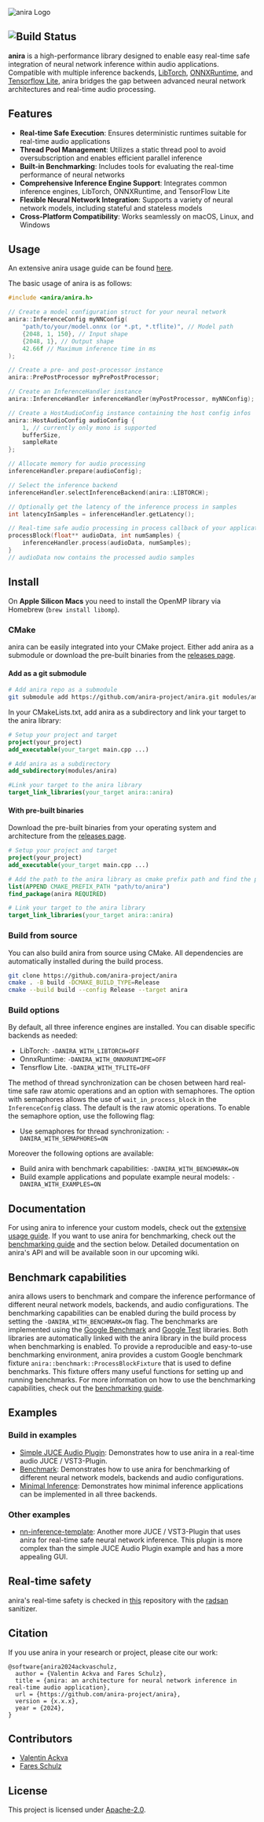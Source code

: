 ![anira Logo](/docs/img/anira-logo.png)

![Build Status](https://github.com/anira-project/anira/actions/workflows/build.yml/badge.svg)
--------------------------------------------------------------------------------

**anira** is a high-performance library designed to enable easy real-time safe integration of neural network inference within audio applications. Compatible with multiple inference backends, [LibTorch](https://github.com/pytorch/pytorch/), [ONNXRuntime](https://github.com/microsoft/onnxruntime/), and [Tensorflow Lite](https://github.com/tensorflow/tensorflow/), anira bridges the gap between advanced neural network architectures and real-time audio processing.

## Features

- **Real-time Safe Execution**: Ensures deterministic runtimes suitable for real-time audio applications
- **Thread Pool Management**: Utilizes a static thread pool to avoid oversubscription and enables efficient parallel inference
- **Built-in Benchmarking**: Includes tools for evaluating the real-time performance of neural networks
- **Comprehensive Inference Engine Support**: Integrates common inference engines, LibTorch, ONNXRuntime, and TensorFlow Lite
- **Flexible Neural Network Integration**: Supports a variety of neural network models, including stateful and stateless models
- **Cross-Platform Compatibility**: Works seamlessly on macOS, Linux, and Windows

## Usage

An extensive anira usage guide can be found [here](docs/anira-usage.md).

The basic usage of anira is as follows:

```cpp
#include <anira/anira.h>

// Create a model configuration struct for your neural network
anira::InferenceConfig myNNConfig(
    "path/to/your/model.onnx (or *.pt, *.tflite)", // Model path
    {2048, 1, 150}, // Input shape
    {2048, 1}, // Output shape
    42.66f // Maximum inference time in ms
);

// Create a pre- and post-processor instance
anira::PrePostProcessor myPrePostProcessor;

// Create an InferenceHandler instance
anira::InferenceHandler inferenceHandler(myPostProcessor, myNNConfig);

// Create a HostAudioConfig instance containing the host config infos
anira::HostAudioConfig audioConfig {
    1, // currently only mono is supported
    bufferSize,
    sampleRate
};

// Allocate memory for audio processing
inferenceHandler.prepare(audioConfig);

// Select the inference backend
inferenceHandler.selectInferenceBackend(anira::LIBTORCH);

// Optionally get the latency of the inference process in samples
int latencyInSamples = inferenceHandler.getLatency();

// Real-time safe audio processing in process callback of your application
processBlock(float** audioData, int numSamples) {
    inferenceHandler.process(audioData, numSamples);
}
// audioData now contains the processed audio samples
```

## Install

On **Apple Silicon Macs** you need to install the OpenMP library via Homebrew (``` brew install libomp ```).

### CMake

anira can be easily integrated into your CMake project. Either add anira as a submodule or download the pre-built binaries from the [releases page](https://github.com/anira-project/anira/releases/latest).

#### Add as a git submodule

```bash
# Add anira repo as a submodule
git submodule add https://github.com/anira-project/anira.git modules/anira
```

In your CMakeLists.txt, add anira as a subdirectory and link your target to the anira library:

```cmake
# Setup your project and target
project(your_project)
add_executable(your_target main.cpp ...)

# Add anira as a subdirectory
add_subdirectory(modules/anira)

#Link your target to the anira library
target_link_libraries(your_target anira::anira)
```

#### With pre-built binaries

Download the pre-built binaries from your operating system and architecture from the [releases page](https://github.com/anira-project/anira/releases/latest).

```cmake
# Setup your project and target
project(your_project)
add_executable(your_target main.cpp ...)

# Add the path to the anira library as cmake prefix path and find the package
list(APPEND CMAKE_PREFIX_PATH "path/to/anira")
find_package(anira REQUIRED)

# Link your target to the anira library
target_link_libraries(your_target anira::anira)
```

### Build from source

You can also build anira from source using CMake. All dependencies are automatically installed during the build process.

```bash
git clone https://github.com/anira-project/anira
cmake . -B build -DCMAKE_BUILD_TYPE=Release
cmake --build build --config Release --target anira
```

### Build options

By default, all three inference engines are installed. You can disable specific backends as needed:

- LibTorch: ```-DANIRA_WITH_LIBTORCH=OFF```
- OnnxRuntime: ```-DANIRA_WITH_ONNXRUNTIME=OFF```
- Tensrflow Lite. ```-DANIRA_WITH_TFLITE=OFF```

The method of thread synchronization can be chosen between hard real-time safe raw atomic operations and an option with semaphores. The option with semaphores allows the use of `wait_in_process_block` in the `InferenceConfig` class. The default is the raw atomic operations. To enable the semaphore option, use the following flag:

- Use semaphores for thread synchronization: ```-DANIRA_WITH_SEMAPHORES=ON```

Moreover the following options are available:

- Build anira with benchmark capabilities: ```-DANIRA_WITH_BENCHMARK=ON```
- Build example applications and populate example neural models: ```-DANIRA_WITH_EXAMPLES=ON```

## Documentation

For using anira to inference your custom models, check out the [extensive usage guide](docs/anira-usage.md). If you want to use anira for benchmarking, check out the [benchmarking guide](docs/benchmark-usage.md) and the section below.
Detailed documentation on anira's API and will be available soon in our upcoming wiki.

## Benchmark capabilities

anira allows users to benchmark and compare the inference performance of different neural network models, backends, and audio configurations. The benchmarking capabilities can be enabled during the build process by setting the ```-DANIRA_WITH_BENCHMARK=ON``` flag. The benchmarks are implemented using the [Google Benchmark](https://github.com/google/benchmark) and [Google Test](https://github.com/google/googletest) libraries. Both libraries are automatically linked with the anira library in the build process when benchmarking is enabled. To provide a reproducible and easy-to-use benchmarking environment, anira provides a custom Google benchmark fixture `anira::benchmark::ProcessBlockFixture` that is used to define benchmarks. This fixture offers many useful functions for setting up and running benchmarks. For more information on how to use the benchmarking capabilities, check out the [benchmarking guide](docs/benchmark-usage.md).

## Examples

### Build in examples

- [Simple JUCE Audio Plugin](examples/juce-audio-plugin/): Demonstrates how to use anira in a real-time audio JUCE / VST3-Plugin.
- [Benchmark](examples/benchmark/): Demonstrates how to use anira for benchmarking of different neural network models, backends and audio configurations.
- [Minimal Inference](examples/minimal-inference/): Demonstrates how minimal inference applications can be implemented in all three backends.

### Other examples

- [nn-inference-template](https://github.com/Torsion-Audio/nn-inference-template): Another more JUCE / VST3-Plugin that uses anira for real-time safe neural network inference. This plugin is more complex than the simple JUCE Audio Plugin example and has a more appealing GUI.

## Real-time safety

anira's real-time safety is checked in [this](https://github.com/anira-project/anira-rt-principle-check) repository with the [radsan](https://github.com/realtime-sanitizer/radsan) sanitizer.

## Citation

If you use anira in your research or project, please cite our work:

```cite
@software{anira2024ackvaschulz,
  author = {Valentin Ackva and Fares Schulz},
  title = {anira: an architecture for neural network inference in real-time audio application},
  url = {https://github.com/anira-project/anira},
  version = {x.x.x},
  year = {2024},
}
```

## Contributors

- [Valentin Ackva](https://github.com/vackva)
- [Fares Schulz](https://github.com/faressc)

## License
This project is licensed under [Apache-2.0](LICENSE).
